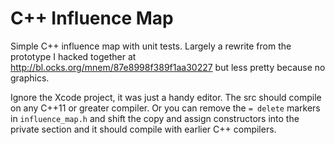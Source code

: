 C++ Influence Map
=================

Simple C++ influence map with unit tests. Largely a rewrite from the
prototype I hacked together at http://bl.ocks.org/mnem/87e8998f389f1aa30227
but less pretty because no graphics.

Ignore the Xcode project, it was just a handy editor. The src should compile
on any C++11 or greater compiler. Or you can remove the `= delete` markers
in `influence_map.h` and shift the copy and assign constructors into
the private section and it should compile with earlier C++ compilers.
